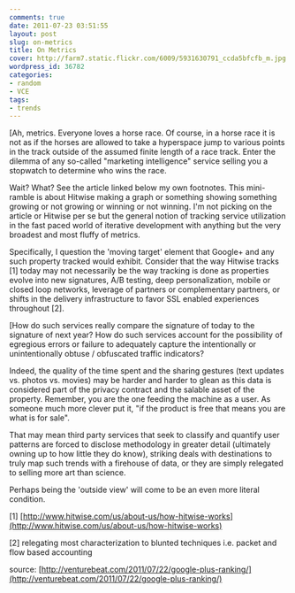 ```yaml
---
comments: true
date: 2011-07-23 03:51:55
layout: post
slug: on-metrics
title: On Metrics
cover: http://farm7.static.flickr.com/6009/5931630791_ccda5bfcfb_m.jpg
wordpress_id: 36782
categories:
- random
- VCE
tags:
- trends
---
```


[Ah, metrics. Everyone loves a horse race. Of course, in a horse race it is not as if the horses are allowed to take a hyperspace jump to various points in the track outside of the assumed finite length of a race track. Enter the dilemma of any so-called "marketing intelligence" service selling you a stopwatch to determine who wins the race. 

Wait? What? See the article linked below my own footnotes. This mini-ramble is about Hitwise making a graph or something showing something growing or not growing or winning or not winning. I'm not picking on the article or Hitwise per se but the general notion of tracking service utilization in the fast paced world of iterative development with anything but the very broadest and most fluffy of metrics.

Specifically, I question the 'moving target' element that Google+ and any such property tracked would exhibit. Consider that the way Hitwise tracks [1] today may not necessarily be the way tracking is done as properties evolve into new signatures, A/B testing, deep personalization, mobile or closed loop networks, leverage of partners or complementary partners, or shifts in the delivery infrastructure to favor SSL enabled experiences throughout [2]. 

[How do such services really compare the signature of today to the signature of next year? How do such services account for the possibility of egregious errors or failure to adequately capture the intentionally or unintentionally obtuse / obfuscated traffic indicators?

Indeed, the quality of the time spent and the sharing gestures (text updates vs. photos vs. movies) may be harder and harder to glean as this data is considered part of the privacy contract and the salable asset of the property. Remember, you are the one feeding the machine as a user. As someone much more clever put it, "if the product is free that means you are what is for sale".

That may mean third party services that seek to classify and quantify user patterns are forced to disclose methodology in greater detail (ultimately owning up to how little they do know), striking deals with destinations to truly map such trends with a firehouse of data, or they are simply relegated to selling more art than science. 

Perhaps being the 'outside view' will come to be an even more literal condition.

[1] [http://www.hitwise.com/us/about-us/how-hitwise-works](http://www.hitwise.com/us/about-us/how-hitwise-works)  

[2] relegating most characterization to blunted techniques i.e. packet and flow based accounting

source: [http://venturebeat.com/2011/07/22/google-plus-ranking/](http://venturebeat.com/2011/07/22/google-plus-ranking/)
